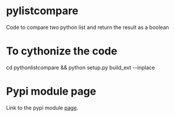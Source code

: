 # pylistcompare
Code to compare two python list and return the result as a boolean

# To cythonize the code
cd pythonlistcompare && python setup.py build_ext --inplace 


# Pypi module page

Link to the pypi module [page](https://pypi.org/project/listcompare/).
